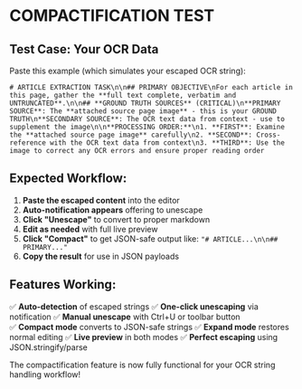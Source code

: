 # COMPACTIFICATION TEST

## Test Case: Your OCR Data

Paste this example (which simulates your escaped OCR string):

```
# ARTICLE EXTRACTION TASK\n\n## PRIMARY OBJECTIVE\nFor each article in this page, gather the **full text complete, verbatim and UNTRUNCATED**.\n\n## **GROUND TRUTH SOURCES** (CRITICAL)\n**PRIMARY SOURCE**: The **attached source page image** - this is your GROUND TRUTH\n**SECONDARY SOURCE**: The OCR text data from context - use to supplement the image\n\n**PROCESSING ORDER:**\n1. **FIRST**: Examine the **attached source page image** carefully\n2. **SECOND**: Cross-reference with the OCR text data from context\n3. **THIRD**: Use the image to correct any OCR errors and ensure proper reading order
```

## Expected Workflow:

1. **Paste the escaped content** into the editor
2. **Auto-notification appears** offering to unescape
3. **Click "Unescape"** to convert to proper markdown
4. **Edit as needed** with full live preview
5. **Click "Compact"** to get JSON-safe output like: `"# ARTICLE...\n\n## PRIMARY..."`
6. **Copy the result** for use in JSON payloads

## Features Working:

✅ **Auto-detection** of escaped strings
✅ **One-click unescaping** via notification
✅ **Manual unescape** with Ctrl+U or toolbar button  
✅ **Compact mode** converts to JSON-safe strings
✅ **Expand mode** restores normal editing
✅ **Live preview** in both modes
✅ **Perfect escaping** using JSON.stringify/parse

The compactification feature is now fully functional for your OCR string handling workflow!
